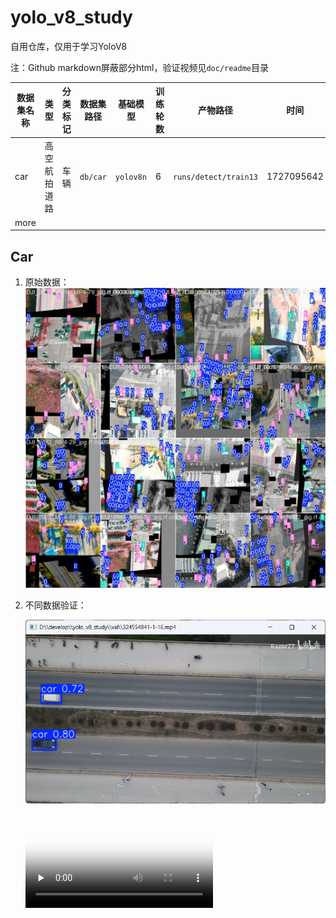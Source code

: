 # yolo_v8_study

自用仓库，仅用于学习YoloV8

注：Github markdown屏蔽部分html，验证视频见`doc/readme`目录

| 数据集名称 | 类型         | 分类标记 | 数据集路径 | 基础模型  | 训练轮数 | 产物路径              | 时间       |
| ---------- | ------------ | -------- | ---------- | --------- | -------- | --------------------- | ---------- |
| car        | 高空航拍道路 | 车辆     | `db/car`   | `yolov8n` | 6        | `runs/detect/train13` | 1727095642 |
| more       |              |          |            |           |          |                       |            |

## Car

1. 原始数据：
   ![train_batch0](doc/README/train_batch0.jpg)

2. 不同数据验证：

   ![image-20240923210147890](doc/README/image-20240923210147890.png)

   <video id="video" controls="" preload="none" poster="封面">
      <source id="mp4" src="doc/README/QQ2024923-21458.mp4" type="video/mp4">
   </videos>
